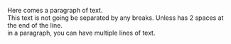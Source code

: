 Here comes a paragraph of text.  
This text is not going be separated by any breaks. Unless has 2 spaces at the end of the line.  
in a paragraph, you can have multiple lines of text.